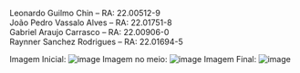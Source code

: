 Leonardo Guilmo Chin – RA: 22.00512-9 <br>
João Pedro Vassalo Alves – RA: 22.01751-8 <br>
Gabriel Araujo Carrasco – RA: 22.00906-0 <br>
Raynner Sanchez Rodrigues – RA: 22.01694-5 <br>

Imagem Inicial:
![image](https://user-images.githubusercontent.com/105380016/220906233-fa64d412-42b9-4b5f-aa73-468b2f94170b.png)
Imagem no meio:
![image](https://user-images.githubusercontent.com/105380016/220906274-35019a5f-0a23-4ad3-b066-a477f1e548ec.png)
Imagem Final:
![image](https://user-images.githubusercontent.com/105380016/220906293-06d16950-8239-4721-9455-725470d1d1f8.png)
